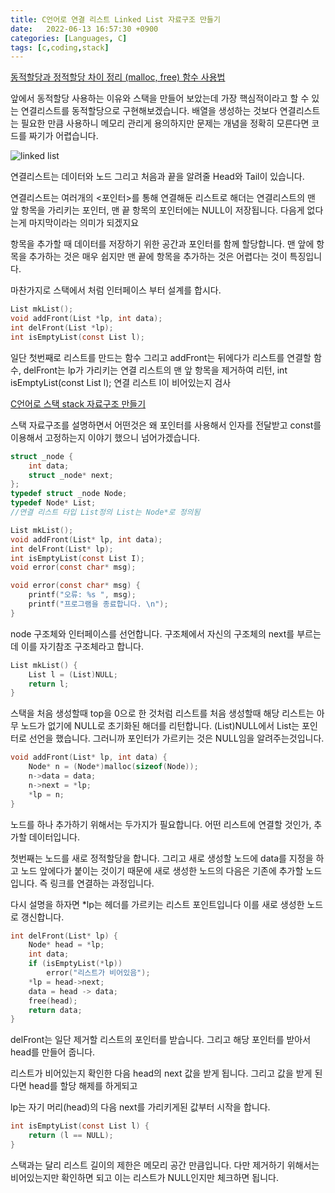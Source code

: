 ```yaml
---
title: C언어로 연결 리스트 Linked List 자료구조 만들기
date:   2022-06-13 16:57:30 +0900
categories: [Languages, C]
tags: [c,coding,stack]
---
```


[동적할당과 정적할당 차이 정리 (malloc, free) 함수 사용법](https://jeong-daniel.github.io/posts/%EB%8F%99%EC%A0%81%ED%95%A0%EB%8B%B9%EA%B3%BC-%EC%A0%95%EC%A0%81%ED%95%A0%EB%8B%B9-%EC%B0%A8%EC%9D%B4-%EC%A0%95%EB%A6%AC-(malloc,-free)-%ED%95%A8%EC%88%98-%EC%82%AC%EC%9A%A9%EB%B2%95/)

앞에서 동적할당 사용하는 이유와 스택을 만들어 보았는데 가장 핵심적이라고 할 수 있는 연결리스트를 동적할당으로 구현해보겠습니다. 배열을 생성하는 것보다 연결리스트는 필요한 만큼 사용하니 메모리 관리게 용의하지만 문제는 개념을 정확히 모른다면 코드를 짜기가 어렵습니다.

![linked list](https://user-images.githubusercontent.com/85277660/210577727-3036bae1-760b-43f1-9930-cccee01c3cbf.png)

연결리스트는 데이터와 노드 그리고 처음과 끝을 알려줄 Head와 Tail이 있습니다.

연결리스트는 여러개의 <포인터>를 통해 연결해둔 리스트로 해더는 연결리스트의 맨 앞 항목을 가리키는 포인터, 맨 끝 항목의 포인터에는 NULL이 저장됩니다. 다음게 없다는게 마지막이라는 의미가 되겠지요

항목을 추가할 때 데이터를 저장하기 위한 공간과 포인터를 함께 할당합니다. 맨 앞에 항목을 추가하는 것은 매우 쉽지만 맨 끝에 항목을 추가하는 것은 어렵다는 것이 특징입니다.

마찬가지로 스택에서 처럼 인터페이스 부터 설계를 합시다.

```c
List mkList();
void addFront(List *lp, int data);
int delFront(List *lp);
int isEmptyList(const List l);
```

일단 첫번째로 리스트를 만드는 함수 그리고 addFront는 뒤에다가 리스트를 연결할 함수, delFront는 lp가 가리키는 연결 리스트의 맨 앞 항목을 제거하여 리턴, int isEmptyList(const List l); 연결 리스트 l이 비어있는지 검사

[C언어로 스택 stack 자료구조 만들기](https://jeong-daniel.github.io/posts/C%EC%96%B8%EC%96%B4%EB%A1%9C-%EC%8A%A4%ED%83%9D-stack-%EC%9E%90%EB%A3%8C%EA%B5%AC%EC%A1%B0-%EB%A7%8C%EB%93%A4%EA%B8%B0/)

스택 자료구조를 설명하면서 어떤것은 왜 포인터를 사용해서 인자를 전달받고 const를 이용해서 고정하는지 이야기 했으니 넘어가겠습니다.

```c
struct _node {
	int data;
	struct _node* next;
};
typedef struct _node Node;
typedef Node* List;
//연결 리스트 타입 List정의 List는 Node*로 정의됨

List mkList();
void addFront(List* lp, int data);
int delFront(List* lp);
int isEmptyList(const List I);
void error(const char* msg);

void error(const char* msg) {
	printf("오류: %s ", msg);
	printf("프로그램을 종료합니다. \n");
}
```
node 구조체와 인터페이스를 선언합니다. 구조체에서 자신의 구조체의 next를 부르는데 이를 자기참조 구조체라고 합니다.

```c
List mkList() {
	List l = (List)NULL;
	return l;
}
```
스택을 처음 생성할때 top을 0으로 한 것처럼 리스트를 처음 생성할때 해당 리스트는 아무 노드가 없기에 NULL로 초기화된 해더를 리턴합니다. (List)NULL에서 List는 포인터로 선언을 했습니다. 그러니까 포인터가 가르키는 것은 NULL임을 알려주는것입니다.

```c
void addFront(List* lp, int data) {
	Node* n = (Node*)malloc(sizeof(Node));
	n->data = data;
	n->next = *lp;
	*lp = n;
}
```
노드를 하나 추가하기 위해서는 두가지가 필요합니다. 어떤 리스트에 연결할 것인가, 추가할 데이터입니다.

첫번째는 노드를 새로 정적할당을 합니다. 그리고 새로 생성할 노드에 data를 지정을 하고 노드 앞에다가 붙이는 것이기 때문에 새로 생성한 노드의 다음은 기존에 추가할 노드입니다. 즉 링크를 연결하는 과정입니다.

다시 설명을 하자면 *lp는 헤더를 가르키는 리스트 포인트입니다 이를 새로 생성한 노드로 갱신합니다.

```c
int delFront(List* lp) {
	Node* head = *lp;
	int data;
	if (isEmptyList(*lp))
		error("리스트가 비어있음");
	*lp = head->next;
	data = head -> data;
	free(head);
	return data;
}
```
delFront는 일단 제거할 리스트의 포인터를 받습니다. 그리고 해당 포인터를 받아서 head를 만들어 줍니다.

리스트가 비어있는지 확인한 다음 head의 next 값을 받게 됩니다. 그리고 값을 받게 된다면 head를 할당 해제를 하게되고

lp는 자기 머리(head)의 다음 next를 가리키게된 값부터 시작을 합니다.

```c
int isEmptyList(const List l) {
	return (l == NULL);
}
```
스택과는 달리 리스트 길이의 제한은 메모리 공간 만큼입니다. 다만 제거하기 위해서는 비어있는지만 확인하면 되고 이는 리스트가 NULL인지만 체크하면 됩니다.